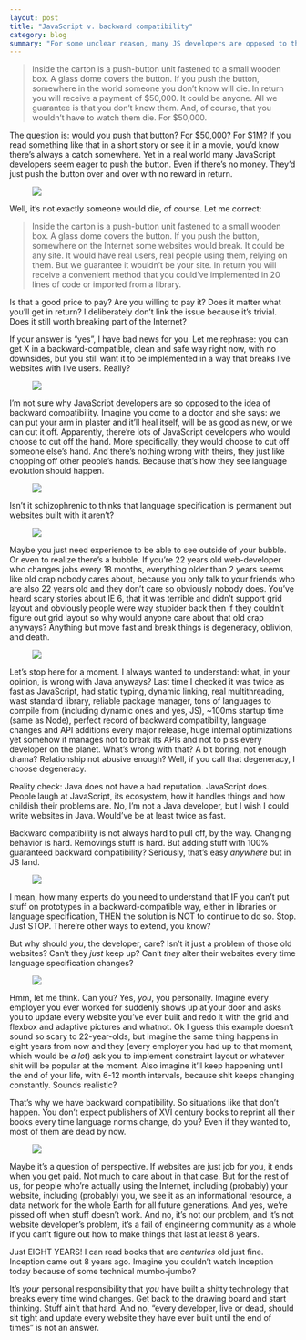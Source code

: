 ```yaml
---
layout: post
title: "JavaScript v. backward compatibility"
category: blog
summary: "For some unclear reason, many JS developers are opposed to the idea of backward compatibility"
---
```


> Inside the carton is a push-button unit fastened to a small wooden box. A glass dome covers the button. If you push the button, somewhere in the world someone you don’t know will die. In return you will receive a payment of $50,000. It could be anyone. All we guarantee is that you don’t know them. And, of course, that you wouldn’t have to watch them die. For $50,000.

The question is: would you push that button? For $50,000? For $1M? If you read something like that in a short story or see it in a movie, you’d know there’s always a catch somewhere. Yet in a real world many JavaScript developers seem eager to push the button. Even if there’s no money. They’d just push the button over and over with no reward in return.

<figure><img src="./warnings.png" /></figure>

Well, it’s not exactly someone would die, of course. Let me correct:

> Inside the carton is a push-button unit fastened to a small wooden box. A glass dome covers the button. If you push the button, somewhere on the Internet some websites would break. It could be any site. It would have real users, real people using them, relying on them. But we guarantee it wouldn’t be your site. In return you will receive a convenient method that you could’ve implemented in 20 lines of code or imported from a library. 

Is that a good price to pay? Are you willing to pay it? Does it matter what you’ll get in return? I deliberately don’t link the issue because it’s trivial. Does it still worth breaking part of the Internet?

If your answer is “yes”, I have bad news for you. Let me rephrase: you can get X in a backward-compatible, clean and safe way right now, with no downsides, but you still want it to be implemented in a way that breaks live websites with live users. Really?

<figure><img src="./goodbye.png" /></figure>

I’m not sure why JavaScript developers are so opposed to the idea of backward compatibility. Imagine you come to a doctor and she says: we can put your arm in plaster and it’ll heal itself, will be as good as new, or we can cut it off. Apparently, there’re lots of JavaScript developers who would choose to cut off the hand. More specifically, they would choose to cut off someone else’s hand. And there’s nothing wrong with theirs, they just like chopping off other people’s hands. Because that’s how they see language evolution should happen.

<figure><img src="./progress.png" /></figure>

Isn’t it schizophrenic to thinks that language specification is permanent but websites built with it aren’t?

<figure><img src="./permanent.png" /></figure>

Maybe you just need experience to be able to see outside of your bubble. Or even to realize there’s a bubble. If you’re 22 years old web-developer who changes jobs every 18 months, everything older than 2 years seems like old crap nobody cares about, because you only talk to your friends who are also 22 years old and they don’t care so obviously nobody does. You’ve heard scary stories about IE 6, that it was terrible and didn’t support grid layout and obviously people were way stupider back then if they couldn’t figure out grid layout so why would anyone care about that old crap anyways? Anything but move fast and break things is degeneracy, oblivion, and death.

<figure><img src="./degeneracy.png" /></figure>

Let’s stop here for a moment. I always wanted to understand: what, in your opinion, is wrong with Java anyways? Last time I checked it was twice as fast as JavaScript, had static typing, dynamic linking, real multithreading, wast standard library, reliable package manager, tons of languages to compile from (including dynamic ones and yes, JS), ~100ms startup time (same as Node), perfect record of backward compatibility, language changes and API additions every major release, huge internal optimizations yet somehow it manages not to break its APIs and not to piss every developer on the planet. What’s wrong with that? A bit boring, not enough drama? Relationship not abusive enough? Well, if you call that degeneracy, I choose degeneracy.

Reality check: Java does not have a bad reputation. JavaScript does. People laugh at JavaScript, its ecosystem, how it handles things and how childish their problems are. No, I’m not a Java developer, but I wish I could write websites in Java. Would’ve be at least twice as fast.

Backward compatibility is not always hard to pull off, by the way. Changing behavior is hard. Removings stuff is hard. But adding stuff with 100% guaranteed backward compatibility? Seriously, that’s easy _anywhere_ but in JS land.

<figure><img src="./adding.png" /></figure>

I mean, how many experts do you need to understand that IF you can’t put stuff on prototypes in a backward-compatible way, either in libraries or language specification, THEN the solution is NOT to continue to do so. Stop. Just STOP. There’re other ways to extend, you know?

But why should _you_, the developer, care? Isn’t it just a problem of those old websites? Can’t they _just_ keep up? Can’t _they_ alter their websites every time language specification changes? 

<figure><img src="./developers.png" /></figure>

Hmm, let me think. Can you? Yes, _you_, you personally. Imagine every employer you ever worked for suddenly shows up at your door and asks you to update every website you’ve ever built and redo it with the grid and flexbox and adaptive pictures and whatnot. Ok I guess this example doesn’t sound so scary to 22-year-olds, but imagine the same thing happens in eight years from now and they (every employer you had up to that moment, which would be _a lot_) ask you to implement constraint layout or whatever shit will be popular at the moment. Also imagine it’ll keep happening until the end of your life, with 6-12 month intervals, because shit keeps changing constantly. Sounds realistic?

That’s why we have backward compatibility. So situations like that don’t happen. You don’t expect publishers of XVI century books to reprint all their books every time language norms change, do you? Even if they wanted to, most of them are dead by now.

<figure><img src="./publishers.png" /></figure>

Maybe it’s a question of perspective. If websites are just job for you, it ends when you get paid. Not much to care about in that case. But for the rest of us, for people who’re actually using the Internet, including (probably) your website, including (probably) you, we see it as an informational resource, a data network for the whole Earth for all future generations. And yes, we’re pissed off when stuff doesn’t work. And no, it’s not our problem, and it’s not website developer’s problem, it’s a fail of engineering community as a whole if you can’t figure out how to make things that last at least 8 years.

Just EIGHT YEARS! I can read books that are _centuries_ old just fine. Inception came out 8 years ago. Imagine you couldn’t watch Inception today because of some technical mumbo-jumbo?

It’s _your_ personal responsibility that _you_ have built a shitty technology that breaks every time wind changes. Get back to the drawing board and start thinking. Stuff ain’t that hard. And no, “every developer, live or dead, should sit tight and update every website they have ever built until the end of times” is not an answer.


